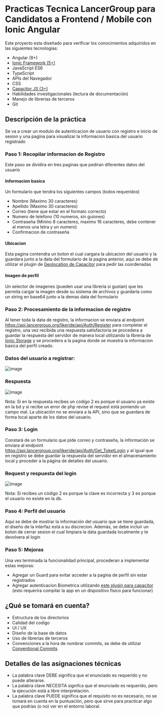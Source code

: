 # Practicas Tecnica LancerGroup para Candidatos a Frontend / Mobile con Ionic Angular
Este proyecto esta diseñado para verificar los conocimientos adquiridos en las siguientes tecnologías:

- Angular (8+)
- [Ionic Framework (5+)](https://ionicframework.com/)
- JavaScript ES6
- TypeScript
- APIs del Navegador
- CSS
- [Capacitor JS (3+)](https://capacitorjs.com/)
- Habilidades investigacionales (lectura de documentación)
- Manejo de librerias de terceros
- Git

## Descripción de la práctica 

Se va a crear un modulo de autenticacion de usuario con registro e inicio de sesion y una pagina para visualizar la informacion basica del usuario registrado

### Paso 1: Recopilar informacion de Registro

Este paso se dividira en tres paginas que pediran diferentes datos del usuario

#### Informacion basica
Un formulario que tendra los siguientes campos (todos requeridos)

 - Nombre (Maximo 30 caracteres)
 - Apellido (Maximo 30 caracteres)
 - Correo (tiene que estar en el formato correcto)
 - Numero de telefono (10 numeros, sin guiones)
 - Contraseña (Minino 8 caracteres, maximo 16 caracteres, debe contener al menos una letra y un numero)
 - Confirmacion de contraseña

#### Ubicacion
Esta pagina contendra un boton el cual cargara la ubicacion del usuario y la guardara junto a la data del formulario de la pagina anterior, aqui se debe de utilizar el plugin de [Geolocation de Capacitor](https://capacitorjs.com/docs/apis/geolocation) para pedir las coordenadas

#### Imagen de perfil
Un selector de imagenes (pueden usar una libreria si gustan) que les permita cargar la imagen desde su sistema de archivos y guardarla como un string en base64
junto a la demas data del formulario

### Paso 2: Procesamiento de la informacion de registro
Al tener toda la data de registro, la informacion se enviara al endpoint https://api.lancergroup.org/likeride/api/Auth/Register para completar el registro, una vez recibida una respuesta satisfactoria se procedera a guardar la respuesta del servidor de manera local utilizando la libreria de [Ionic Storage](https://github.com/ionic-team/ionic-storage) y se procedera a la pagina donde se muestra la informacion basica del perfil creado.

### Datos del usuario a registrar:
![image](https://user-images.githubusercontent.com/36666070/223437611-ba14fc07-5876-4f51-8ad9-1f9caa9e0b1f.png)

### Respuesta
![image](https://user-images.githubusercontent.com/36666070/223438595-460c40ca-aa9a-4496-9063-5e073e1675c8.png)


Nota: Si en la respuesta recibes un código 2 es porque el usuario ya existe en la bd y si recibe un error de php revise el request está poniendo un campo mal. La ubicación no se enviara a la API, sino que se guardara de forma local aparte de los datos del usuario.

### Paso 3: Login
Constará de un formulario que pide correo y contraseña, la información se enviara al endpoint https://api.lancergroup.org/likeride/api/Auth/Get_ToketLogin y al igual que en registro se debe guardar la respuesta del servidor en el almacenamiento local y proceder a la página de detalles del usuario.

### Request y respuesta del login
![image](https://user-images.githubusercontent.com/36666070/223439889-d04a9681-4381-4721-94c7-13ce5377e3c6.png)

Nota: Si recibes un código 2 es porque la clave es incorrecta y 3 es porque el usuario no existe en la db.

### Paso 4: Perfil del usuario
Aquí se debe de mostrar la información del usuario que se tiene guardada, el diseño de la interfaz está a su discrecion.
Además, se debe incluir un boton de cerrar sesion el cual limpiara la data guardada localmente y te devolvera al login

### Paso 5: Mejoras
Una ves terminada la funcionalidad principal, procederan a implementar estas mejoras:

  - Agregar un Guard para evitar acceder a la pagina de perfil sin estar registrados
  - Agregar autenticacion Biometrica utilizando [este plugin para capacitor](https://www.npmjs.com/package/capacitor-native-biometric) (esto requerira compilar la app en un dispositivo fisico para funcionar)


## ¿Qué se tomará en cuenta?

 - Estructura de los directorios
 - Calidad del codigo
 - UI / UX
 - Diseño de la base de datos
 - Uso de librerias de terceros
 - Convenciones a la hora de nombrar commits, se debe de utilizar [Conventional Commits](https://www.conventionalcommits.org/es/v1.0.0/)

## Detalles de las asignaciones técnicas

 - La palabra clave DEBE significa que el enunciado es requerido y no puede alterarse.
 - La palabra clave NECESITA signifca que el enunciado es requerido, pero la ejecución está a libre interpretación.
 - La palabra clave PUEDE significa que el requisito no es necesario, no se tomará en cuenta en la puntuación, pero que sirve para practicar algo que podrías (o no) ver en el entorno laboral. 
